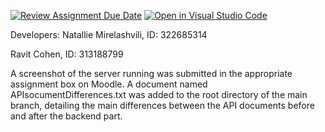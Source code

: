 [![Review Assignment Due Date](https://classroom.github.com/assets/deadline-readme-button-22041afd0340ce965d47ae6ef1cefeee28c7c493a6346c4f15d667ab976d596c.svg)](https://classroom.github.com/a/WkLPf7o5)
[![Open in Visual Studio Code](https://classroom.github.com/assets/open-in-vscode-718a45dd9cf7e7f842a935f5ebbe5719a5e09af4491e668f4dbf3b35d5cca122.svg)](https://classroom.github.com/online_ide?assignment_repo_id=11168133&assignment_repo_type=AssignmentRepo)

Developers: 
Natallie Mirelashvili, ID: 322685314

Ravit Cohen, ID: 313188799

A screenshot of the server running was submitted in the appropriate assignment box on Moodle.
A document named APIsocumentDifferences.txt was added to the root directory of the main branch, detailing the main differences between the API documents before and after the backend part.
